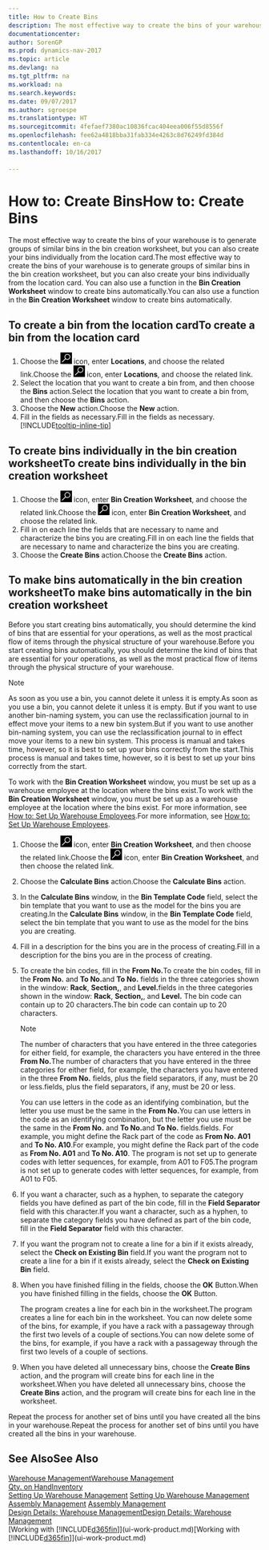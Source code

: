 ```yaml
---
title: How to Create Bins
description: The most effective way to create the bins of your warehouse is to generate groups of similar bins in the bin creation worksheet, but you can also create your bins individually.
documentationcenter: 
author: SorenGP
ms.prod: dynamics-nav-2017
ms.topic: article
ms.devlang: na
ms.tgt_pltfrm: na
ms.workload: na
ms.search.keywords: 
ms.date: 09/07/2017
ms.author: sgroespe
ms.translationtype: HT
ms.sourcegitcommit: 4fefaef7380ac10836fcac404eea006f55d8556f
ms.openlocfilehash: fee62a4818bba31fab334e4263c8d76249fd384d
ms.contentlocale: en-ca
ms.lasthandoff: 10/16/2017

---
```

# <a name="how-to-create-bins"></a><span data-ttu-id="d9d5a-103">How to: Create Bins</span><span class="sxs-lookup"><span data-stu-id="d9d5a-103">How to: Create Bins</span></span>
<span data-ttu-id="d9d5a-104">The most effective way to create the bins of your warehouse is to generate groups of similar bins in the bin creation worksheet, but you can also create your bins individually from the location card.</span><span class="sxs-lookup"><span data-stu-id="d9d5a-104">The most effective way to create the bins of your warehouse is to generate groups of similar bins in the bin creation worksheet, but you can also create your bins individually from the location card.</span></span> <span data-ttu-id="d9d5a-105">You can also use a function in the **Bin Creation Worksheet** window to create bins automatically.</span><span class="sxs-lookup"><span data-stu-id="d9d5a-105">You can also use a function in the **Bin Creation Worksheet** window to create bins automatically.</span></span>  

## <a name="to-create-a-bin-from-the-location-card"></a><span data-ttu-id="d9d5a-106">To create a bin from the location card</span><span class="sxs-lookup"><span data-stu-id="d9d5a-106">To create a bin from the location card</span></span>  
1.  <span data-ttu-id="d9d5a-107">Choose the ![Search for Page or Report](media/ui-search/search_small.png "Search for Page or Report icon") icon, enter **Locations**, and choose the related link.</span><span class="sxs-lookup"><span data-stu-id="d9d5a-107">Choose the ![Search for Page or Report](media/ui-search/search_small.png "Search for Page or Report icon") icon, enter **Locations**, and choose the related link.</span></span>  
2.  <span data-ttu-id="d9d5a-108">Select the location that you want to create a bin from, and then choose the **Bins** action.</span><span class="sxs-lookup"><span data-stu-id="d9d5a-108">Select the location that you want to create a bin from, and then choose the **Bins** action.</span></span>  
3. <span data-ttu-id="d9d5a-109">Choose the **New** action.</span><span class="sxs-lookup"><span data-stu-id="d9d5a-109">Choose the **New** action.</span></span>
4. <span data-ttu-id="d9d5a-110">Fill in the fields as necessary.</span><span class="sxs-lookup"><span data-stu-id="d9d5a-110">Fill in the fields as necessary.</span></span> [!INCLUDE[tooltip-inline-tip](includes/tooltip-inline-tip_md.md)]  

## <a name="to-create-bins-individually-in-the-bin-creation-worksheet"></a><span data-ttu-id="d9d5a-111">To create bins individually in the bin creation worksheet</span><span class="sxs-lookup"><span data-stu-id="d9d5a-111">To create bins individually in the bin creation worksheet</span></span>  
1.  <span data-ttu-id="d9d5a-112">Choose the ![Search for Page or Report](media/ui-search/search_small.png "Search for Page or Report icon") icon, enter **Bin Creation Worksheet**, and choose the related link.</span><span class="sxs-lookup"><span data-stu-id="d9d5a-112">Choose the ![Search for Page or Report](media/ui-search/search_small.png "Search for Page or Report icon") icon, enter **Bin Creation Worksheet**, and choose the related link.</span></span>  
2.  <span data-ttu-id="d9d5a-113">Fill in on each line the fields that are necessary to name and characterize the bins you are creating.</span><span class="sxs-lookup"><span data-stu-id="d9d5a-113">Fill in on each line the fields that are necessary to name and characterize the bins you are creating.</span></span>  
3.  <span data-ttu-id="d9d5a-114">Choose the **Create Bins** action.</span><span class="sxs-lookup"><span data-stu-id="d9d5a-114">Choose the **Create Bins** action.</span></span>  

## <a name="to-make-bins-automatically-in-the-bin-creation-worksheet"></a><span data-ttu-id="d9d5a-115">To make bins automatically in the bin creation worksheet</span><span class="sxs-lookup"><span data-stu-id="d9d5a-115">To make bins automatically in the bin creation worksheet</span></span>  
<span data-ttu-id="d9d5a-116">Before you start creating bins automatically, you should determine the kind of bins that are essential for your operations, as well as the most practical flow of items through the physical structure of your warehouse.</span><span class="sxs-lookup"><span data-stu-id="d9d5a-116">Before you start creating bins automatically, you should determine the kind of bins that are essential for your operations, as well as the most practical flow of items through the physical structure of your warehouse.</span></span>  

> [!NOTE]  
>  <span data-ttu-id="d9d5a-117">As soon as you use a bin, you cannot delete it unless it is empty.</span><span class="sxs-lookup"><span data-stu-id="d9d5a-117">As soon as you use a bin, you cannot delete it unless it is empty.</span></span> <span data-ttu-id="d9d5a-118">But if you want to use another bin-naming system, you can use the reclassification journal to in effect move your items to a new bin system.</span><span class="sxs-lookup"><span data-stu-id="d9d5a-118">But if you want to use another bin-naming system, you can use the reclassification journal to in effect move your items to a new bin system.</span></span> <span data-ttu-id="d9d5a-119">This process is manual and takes time, however, so it is best to set up your bins correctly from the start.</span><span class="sxs-lookup"><span data-stu-id="d9d5a-119">This process is manual and takes time, however, so it is best to set up your bins correctly from the start.</span></span>  

<span data-ttu-id="d9d5a-120">To work with the **Bin Creation Worksheet** window, you must be set up as a warehouse employee at the location where the bins exist.</span><span class="sxs-lookup"><span data-stu-id="d9d5a-120">To work with the **Bin Creation Worksheet** window, you must be set up as a warehouse employee at the location where the bins exist.</span></span> <span data-ttu-id="d9d5a-121">For more information, see [How to: Set Up Warehouse Employees](warehouse-how-to-set-up-warehouse-employees.md).</span><span class="sxs-lookup"><span data-stu-id="d9d5a-121">For more information, see [How to: Set Up Warehouse Employees](warehouse-how-to-set-up-warehouse-employees.md).</span></span>    

1.  <span data-ttu-id="d9d5a-122">Choose the ![Search for Page or Report](media/ui-search/search_small.png "Search for Page or Report icon") icon, enter **Bin Creation Worksheet**, and then choose the related link.</span><span class="sxs-lookup"><span data-stu-id="d9d5a-122">Choose the ![Search for Page or Report](media/ui-search/search_small.png "Search for Page or Report icon") icon, enter **Bin Creation Worksheet**, and then choose the related link.</span></span>  
2.  <span data-ttu-id="d9d5a-123">Choose the **Calculate Bins** action.</span><span class="sxs-lookup"><span data-stu-id="d9d5a-123">Choose the **Calculate Bins** action.</span></span>
3. <span data-ttu-id="d9d5a-124">In the **Calculate Bins** window, in the **Bin Template Code** field, select the bin template that you want to use as the model for the bins you are creating.</span><span class="sxs-lookup"><span data-stu-id="d9d5a-124">In the **Calculate Bins** window, in the **Bin Template Code** field, select the bin template that you want to use as the model for the bins you are creating.</span></span>
4.  <span data-ttu-id="d9d5a-125">Fill in a description for the bins you are in the process of creating.</span><span class="sxs-lookup"><span data-stu-id="d9d5a-125">Fill in a description for the bins you are in the process of creating.</span></span>  
5.  <span data-ttu-id="d9d5a-126">To create the bin codes, fill in the **From No.**</span><span class="sxs-lookup"><span data-stu-id="d9d5a-126">To create the bin codes, fill in the **From No.**</span></span> <span data-ttu-id="d9d5a-127">and **To No.**</span><span class="sxs-lookup"><span data-stu-id="d9d5a-127">and **To No.**</span></span> <span data-ttu-id="d9d5a-128">fields in the three categories shown in the window: **Rack**, **Section,**, and **Level.**</span><span class="sxs-lookup"><span data-stu-id="d9d5a-128">fields in the three categories shown in the window: **Rack**, **Section,**, and **Level.**</span></span> <span data-ttu-id="d9d5a-129">The bin code can contain up to 20 characters.</span><span class="sxs-lookup"><span data-stu-id="d9d5a-129">The bin code can contain up to 20 characters.</span></span>  

    > [!NOTE]  
    >  <span data-ttu-id="d9d5a-130">The number of characters that you have entered in the three categories for either field, for example, the characters you have entered in the three **From No.**</span><span class="sxs-lookup"><span data-stu-id="d9d5a-130">The number of characters that you have entered in the three categories for either field, for example, the characters you have entered in the three **From No.**</span></span> <span data-ttu-id="d9d5a-131">fields, plus the field separators, if any, must be 20 or less.</span><span class="sxs-lookup"><span data-stu-id="d9d5a-131">fields, plus the field separators, if any, must be 20 or less.</span></span>  

     <span data-ttu-id="d9d5a-132">You can use letters in the code as an identifying combination, but the letter you use must be the same in the **From No.**</span><span class="sxs-lookup"><span data-stu-id="d9d5a-132">You can use letters in the code as an identifying combination, but the letter you use must be the same in the **From No.**</span></span> <span data-ttu-id="d9d5a-133">and **To No.**</span><span class="sxs-lookup"><span data-stu-id="d9d5a-133">and **To No.**</span></span> <span data-ttu-id="d9d5a-134">fields.</span><span class="sxs-lookup"><span data-stu-id="d9d5a-134">fields.</span></span> <span data-ttu-id="d9d5a-135">For example, you might define the Rack part of the code as **From No. A01** and **To No. A10**.</span><span class="sxs-lookup"><span data-stu-id="d9d5a-135">For example, you might define the Rack part of the code as **From No. A01** and **To No. A10**.</span></span> <span data-ttu-id="d9d5a-136">The program is not set up to generate codes with letter sequences, for example, from A01 to F05.</span><span class="sxs-lookup"><span data-stu-id="d9d5a-136">The program is not set up to generate codes with letter sequences, for example, from A01 to F05.</span></span>  

6.  <span data-ttu-id="d9d5a-137">If you want a character, such as a hyphen, to separate the category fields you have defined as part of the bin code, fill in the **Field Separator** field with this character.</span><span class="sxs-lookup"><span data-stu-id="d9d5a-137">If you want a character, such as a hyphen, to separate the category fields you have defined as part of the bin code, fill in the **Field Separator** field with this character.</span></span>  
7.  <span data-ttu-id="d9d5a-138">If you want the program not to create a line for a bin if it exists already, select the **Check on Existing Bin** field.</span><span class="sxs-lookup"><span data-stu-id="d9d5a-138">If you want the program not to create a line for a bin if it exists already, select the **Check on Existing Bin** field.</span></span>  
8. <span data-ttu-id="d9d5a-139">When you have finished filling in the fields, choose the **OK** Button.</span><span class="sxs-lookup"><span data-stu-id="d9d5a-139">When you have finished filling in the fields, choose the **OK** Button.</span></span>

    <span data-ttu-id="d9d5a-140">The program creates a line for each bin in the worksheet.</span><span class="sxs-lookup"><span data-stu-id="d9d5a-140">The program creates a line for each bin in the worksheet.</span></span> <span data-ttu-id="d9d5a-141">You can now delete some of the bins, for example, if you have a rack with a passageway through the first two levels of a couple of sections.</span><span class="sxs-lookup"><span data-stu-id="d9d5a-141">You can now delete some of the bins, for example, if you have a rack with a passageway through the first two levels of a couple of sections.</span></span>  

9. <span data-ttu-id="d9d5a-142">When you have deleted all unnecessary bins, choose the **Create Bins** action, and the program will create bins for each line in the worksheet.</span><span class="sxs-lookup"><span data-stu-id="d9d5a-142">When you have deleted all unnecessary bins, choose the **Create Bins** action, and the program will create bins for each line in the worksheet.</span></span>  

<span data-ttu-id="d9d5a-143">Repeat the process for another set of bins until you have created all the bins in your warehouse.</span><span class="sxs-lookup"><span data-stu-id="d9d5a-143">Repeat the process for another set of bins until you have created all the bins in your warehouse.</span></span>  

## <a name="see-also"></a><span data-ttu-id="d9d5a-144">See Also</span><span class="sxs-lookup"><span data-stu-id="d9d5a-144">See Also</span></span>  
[<span data-ttu-id="d9d5a-145">Warehouse Management</span><span class="sxs-lookup"><span data-stu-id="d9d5a-145">Warehouse Management</span></span>](warehouse-manage-warehouse.md)  
[<span data-ttu-id="d9d5a-146">Qty. on Hand</span><span class="sxs-lookup"><span data-stu-id="d9d5a-146">Inventory</span></span>](inventory-manage-inventory.md)  
<span data-ttu-id="d9d5a-147">[Setting Up Warehouse Management](warehouse-setup-warehouse.md)   </span><span class="sxs-lookup"><span data-stu-id="d9d5a-147">[Setting Up Warehouse Management](warehouse-setup-warehouse.md)   </span></span>  
<span data-ttu-id="d9d5a-148">[Assembly Management](assembly-assemble-items.md)  </span><span class="sxs-lookup"><span data-stu-id="d9d5a-148">[Assembly Management](assembly-assemble-items.md)  </span></span>  
[<span data-ttu-id="d9d5a-149">Design Details: Warehouse Management</span><span class="sxs-lookup"><span data-stu-id="d9d5a-149">Design Details: Warehouse Management</span></span>](design-details-warehouse-management.md)  
<span data-ttu-id="d9d5a-150">[Working with [!INCLUDE[d365fin](includes/d365fin_md.md)]](ui-work-product.md)</span><span class="sxs-lookup"><span data-stu-id="d9d5a-150">[Working with [!INCLUDE[d365fin](includes/d365fin_md.md)]](ui-work-product.md)</span></span>

